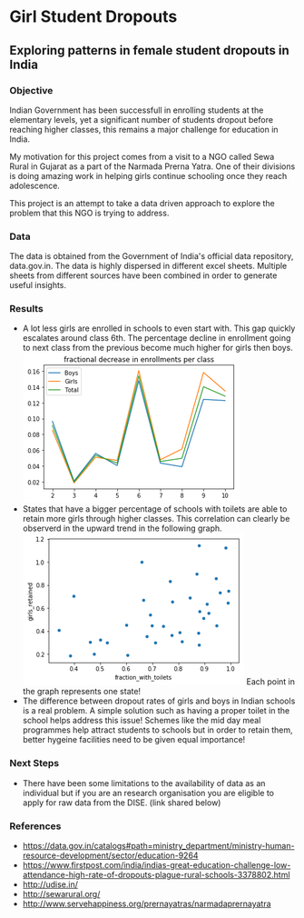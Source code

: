 # Girl Student Dropouts
## Exploring patterns in female student dropouts in India

### Objective
Indian Government has been successfull in enrolling students at the elementary levels, yet a significant number of students dropout before reaching higher classes, this remains a major challenge for education in India.

My motivation for this project comes from a visit to a NGO called Sewa Rural in Gujarat as a part of the Narmada Prerna Yatra. One of their divisions is doing amazing work in helping girls continue schooling once they reach adolescence.

This project is an attempt to take a data driven approach to explore the problem that this NGO is trying to address.

### Data
The data is obtained from the Government of India's official data repository, data.gov.in.
The data is highly dispersed in different excel sheets. Multiple sheets from different sources have been combined in order to generate useful insights.

### Results
 - A lot less girls are enrolled in schools to even start with. This gap quickly escalates around class 6th. The percentage decline in enrollment going to next class from the previous become much higher for girls then boys.
 ![Alt text](https://github.com/SusmeetJain/school_dropouts/blob/master/images/enollment_decrements.png)
 - States that have a bigger percentage of schools with toilets are able to retain more girls through higher classes. This correlation can clearly be observerd in the upward trend in the following graph. 
 ![Alt text](https://github.com/SusmeetJain/school_dropouts/blob/master/images/correlation.png)
 Each point in the graph represents one state!
 - The difference between dropout rates of girls and boys in Indian schools is a real problem. A simple solution such as having a proper toilet in the school helps address this issue! Schemes like the mid day meal programmes help attract students to schools but in order to retain them, better hygeine facilities need to be given equal importance!

### Next Steps
 - There have been some limitations to the availability of data as an individual but if you are an research organisation you are eligible to apply for raw data from the DISE. (link shared below)

### References
 - https://data.gov.in/catalogs#path=ministry_department/ministry-human-resource-development/sector/education-9264
 - https://www.firstpost.com/india/indias-great-education-challenge-low-attendance-high-rate-of-dropouts-plague-rural-schools-3378802.html
 - http://udise.in/
 - http://sewarural.org/
 - http://www.servehappiness.org/prernayatras/narmadaprernayatra
 
